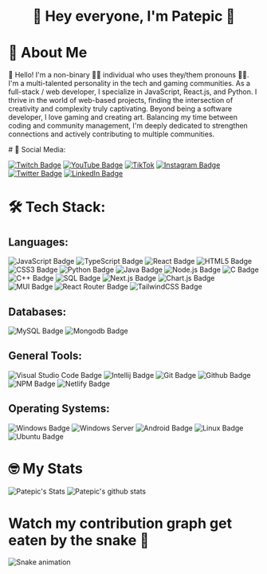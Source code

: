 <h1 align="center">👋 Hey everyone, I'm Patepic 👋 

# 🌸 About Me
<p>
👋 Hello! I'm a non-binary 🏳️‍🌈 individual who uses they/them pronouns 🏳️‍⚧️. I'm a multi-talented personality in the tech and gaming communities. As a full-stack / web developer, I specialize in JavaScript, React.js, and Python. I thrive in the world of web-based projects, finding the intersection of creativity and complexity truly captivating. Beyond being a software developer, I love gaming and creating art. Balancing my time between coding and community management, I'm deeply dedicated to strengthen connections and actively contributing to multiple communities.
</p>
# 💙 Social Media:

[![Twitch Badge](https://img.shields.io/badge/Twitch-%239146FF.svg?style=plastic&logo=Twitch&logoColor=white)](https://www.twitch.tv/patepic) 
[![YouTube Badge](https://img.shields.io/badge/YouTube-%23FF0000.svg?style=plastic&logo=YouTube&logoColor=white)](https://www.youtube.com/channel/UCahKkSPFYLTz_NK-Hp9q1dw) 
[![TikTok](https://img.shields.io/badge/TikTok-%23000000.svg?style=plastic&logo=TikTok&logoColor=white)](https://www.tiktok.com/@patepic) 
[![Instagram Badge](https://img.shields.io/badge/Instagram-%23E4405F.svg?style=plastic&logo=Instagram&logoColor=white)](https://www.instagram.com/patepic) 
[![Twitter Badge](https://img.shields.io/badge/Twitter-%231DA1F2.svg?style=plastic&logo=X&logoColor=white)](https://twitter.com/patepicvt) 
[![LinkedIn Badge](https://custom-icon-badges.demolab.com/badge/LinkedIn-0A66C2?logo=linkedin-white&logoColor=fff)](https://www.linkedin.com/in/patrick-coulter/) 

# 🛠️ Tech Stack:
## Languages: 

![JavaScript Badge](https://img.shields.io/badge/Javascript-%23323330.svg?style=plastic&logo=javascript&logoColor=%23F7DF1E) 
![TypeScript Badge](https://img.shields.io/badge/Typescript-007ACC?style=plastic&logo=typescript&logoColor=white)
![React Badge](https://img.shields.io/badge/React.js-%2320232a.svg?style=plastic&logo=react&logoColor=%2361DAFB) 
![HTML5 Badge](https://img.shields.io/badge/HTML5-%23E34F26.svg?style=plastic&logo=html5&logoColor=white) 
![CSS3 Badge](https://img.shields.io/badge/CSS3-%231572B6.svg?style=plastic&logo=css3&logoColor=white) 
![Python Badge](https://img.shields.io/badge/Python-3670A0?style=plastic&logo=python&logoColor=ffdd54) 
![Java Badge](https://img.shields.io/badge/Java-%23ED8B00.svg?style=plastic&logo=openjdk&logoColor=white) 
![Node.js Badge](https://img.shields.io/badge/Node.js-6DA55F?style=plastic&logo=node.js&logoColor=white) 
![C Badge](https://img.shields.io/badge/C-%2300599C.svg?style=plastic&logo=c&logoColor=white) 
![C++ Badge](https://img.shields.io/badge/C++-%2300599C.svg?style=plastic&logo=c%2B%2B&logoColor=white) 
![SQL Badge](https://img.shields.io/badge/SQL-003B57.svg?style=plastic&logo=databricks&logoColor=white)
![Next.js Badge](https://img.shields.io/badge/Next.js-%2320232a.svg?style=plastic&logo=next.js&logoColor=white) 
![Chart.js Badge](https://img.shields.io/badge/Chart.js-F5788D.svg?style=plastic&logo=chart.js&logoColor=white) 
![MUI Badge](https://img.shields.io/badge/Material_UI-%230081CB.svg?style=plastic&logo=material-ui&logoColor=white) 
![React Router Badge](https://img.shields.io/badge/React_Router-CA4245?style=plastic&logo=react-router&logoColor=white) 
![TailwindCSS Badge](https://img.shields.io/badge/Tailwindcss-%2338B2AC.svg?style=plastic&logo=tailwind-css&logoColor=white) 

## Databases: 

![MySQL Badge](https://img.shields.io/badge/MySQL-F29111.svg?style=plastic&logo=mysql&logoColor=white) 
![Mongodb Badge](https://img.shields.io/badge/MongoDB-%234ea94b.svg?style=plastic&logo=mongodb&logoColor=white)

## General Tools:

![Visual Studio Code Badge](https://custom-icon-badges.demolab.com/badge/Visual%20Studio%20Code-0078d7.svg?logo=vsc&logoColor=white) 
![Intellij Badge](https://img.shields.io/badge/IntelliJ-%2366595C.svg?style=plastic&logo=IntelliJIDEA&logoColor=white) 
![Git Badge](https://img.shields.io/badge/Git-E95420?style=plastic&logo=git&logoColor=white) 
![Github Badge](https://img.shields.io/badge/GitHub-100000?style=plastic&logo=github&logoColor=white) 
![NPM Badge](https://img.shields.io/badge/NPM-%23000000.svg?style=plastic&logo=npm&logoColor=white) 
![Netlify Badge](https://img.shields.io/badge/Netlify-%23000000.svg?style=plastic&logo=netlify&logoColor=#00C7B7) 

## Operating Systems:

![Windows Badge](https://custom-icon-badges.demolab.com/badge/Windows-0078D6?style=plastic&logo=windows11&logoColor=white) 
![Windows Server](https://custom-icon-badges.demolab.com/badge/Windows_Server-0078D6?style=plastic&logo=windows10&logoColor=white) 
![Android Badge](https://img.shields.io/badge/Android-3DDc84.svg?style=plastic&logo=android&logoColor=white) 
![Linux Badge](https://img.shields.io/badge/Linux-FCC624?style=plastic&logo=linux&logoColor=black) 
![Ubuntu Badge](https://img.shields.io/badge/Ubuntu-E95420?style=plastic&logo=ubuntu&logoColor=white)

# 🤓 My Stats
![Patepic's Stats](https://github-readme-stats.vercel.app/api/top-langs/?username=Patepic&layout=compact&theme=nightowl)
![Patepic's github stats](https://github-readme-stats.vercel.app/api?username=Patepic&theme=nightowl&show_icons=true&count_private=true)

# Watch my contribution graph get eaten by the snake 🐍
<img src="https://raw.githubusercontent.com/patepic/patepic/output/snake.svg" alt="Snake animation" />
